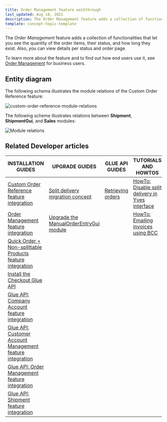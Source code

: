 ```yaml
---
title: Order Management feature walkthrough
last_updated: Aug 18, 2021
description: The Order Management feature adds a collection of functionalities that let you see the quantity of the order items, their status, and how long they exist.
template: concept-topic-template
---
```


The _Order Management_ feature adds a collection of functionalities that let you see the quantity of the order items, their status, and how long they exist. Also, you can view details per status and order page.


To learn more about the feature and to find out how end users use it, see [Order Management](/docs/scos/user/features/{{page.version}}/order-management-feature-overview/order-management-feature-overview.html) for business users.


## Entity diagram

The following schema illustrates the module relations of the Custom Order Reference feature:

<div class="width-100">

![custom-order-reference-module-relations](https://confluence-connect.gliffy.net/embed/image/48319fea-1661-457f-9b4f-b8029dea8e70.png?utm_medium=live&utm_source=custom)

</div>

The following scheme illustrates relations between **Shipment**, **ShipmentGui**, and **Sales** modules:

<div class="width-100">

![Module relations](https://spryker.s3.eu-central-1.amazonaws.com/docs/Features/Order+Management/Split+Delivery/split-delivery-module-relations.png)

</div>

## Related Developer articles

| INSTALLATION GUIDES | UPGRADE GUIDES| GLUE API GUIDES | TUTORIALS AND HOWTOS | REFERENCES |
|---|---|---|---|---|
| [Custom Order Reference feature integration](/docs/scos/dev/feature-integration-guides/{{page.version}}/custom-order-reference-feature-integration.html) | [Split delivery migration concept](/docs/scos/dev/migration-concepts/split-delivery-migration-concept.html) | [Retrieving orders](/docs/scos/dev/glue-api-guides/{{page.version}}/retrieving-orders.html) | [HowTo: Disable split delivery in Yves interface](/docs/scos/dev/tutorials-and-howtos/howtos/feature-howtos/howto-disable-split-delivery-in-yves-interface.html) | [Sales module: reference information](/docs/scos/dev/feature-walkthroughs/{{page.version}}/order-management-feature-walkthrough/sales-module-reference-information.html) |
| [Order Management feature integration](/docs/scos/dev/feature-integration-guides/{{page.version}}/order-management-feature-integration.html) | [Upgrade the ManualOrderEntryGui module](/docs/scos/dev/module-migration-guides/migration-guide-manualorderentrygui.html) |  | [HowTo: Emailing invoices using BCC](/docs/scos/dev/tutorials-and-howtos/howtos/feature-howtos/howto-emailing-invoices-using-bcc.html) | [Custom order reference- module relations](/docs/scos/dev/feature-walkthroughs/{{page.version}}/order-management-feature-walkthrough/custom-order-reference-module-relations.html) |
| [Quick Order + Non-splittable Products feature integration](/docs/pbc/all/cart-and-checkout/install-and-upgrade/install-features/install-the-quick-add-to-cart-non-splittable-products-feature.html) |  |  |  |  |
| [Install the Checkout Glue API](/docs/scos/dev/feature-integration-guides/{{page.version}}/glue-api/glue-api-checkout-feature-integration.html) |  |  |  |  |
|[ Glue API: Company Account feature integration](/docs/scos/dev/feature-integration-guides/{{page.version}}/glue-api/glue-api-company-account-feature-integration.html) |  |  |  |  |
| [Glue API: Customer Account Management feature integration](/docs/scos/dev/feature-integration-guides/{{page.version}}/glue-api/glue-api-customer-account-management-feature-integration.html) |  |  |  |  |
| [Glue API: Order Management feature integration](/docs/scos/dev/feature-integration-guides/{{page.version}}/glue-api/glue-api-order-management-feature-integration.html) |  |  |  |  |
| [Glue API: Shipment feature integration](/docs/pbc/all/carrier-management/{{site.version}}/install-and-upgrade/integrate-the-shipment-feature.html) |  |  |  |  |
